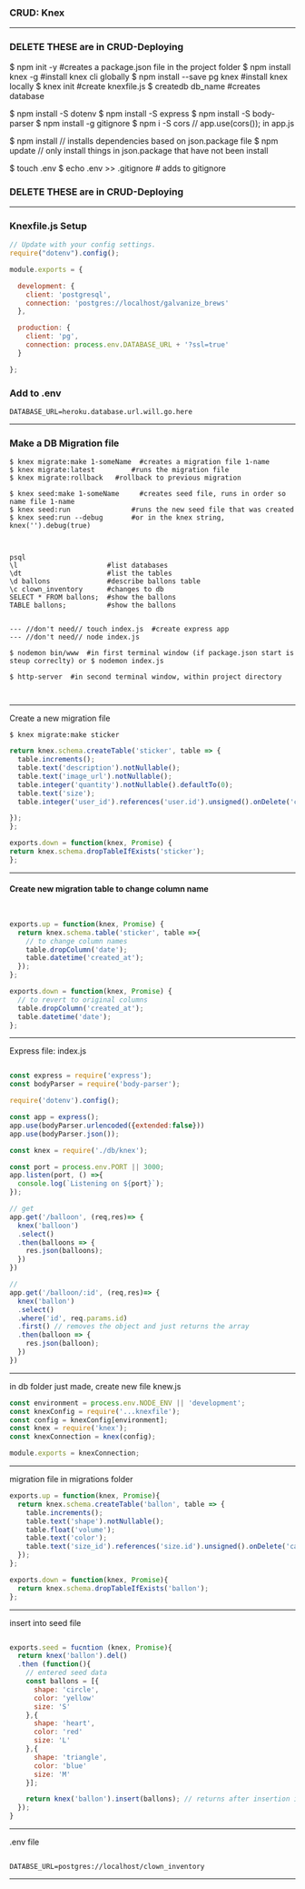 ### CRUD: Knex
---
### DELETE THESE are in CRUD-Deploying
$ npm init -y                   #creates a package.json file in the project folder
$ npm install knex -g           #install knex cli globally
$ npm install --save pg knex    #install knex locally
$ knex init                     #create knexfile.js
$ createdb db_name              #creates database

$ npm install -S dotenv
$ npm install -S express
$ npm install -S body-parser
$ npm install -g gitignore
$ npm i -S cors  // app.use(cors()); in app.js

$ npm install // installs dependencies based on json.package file
$ npm update // only install things in json.package that have not been install


$ touch .env
$ echo .env >> .gitignore     # adds to gitignore
### DELETE THESE are in CRUD-Deploying
---

### Knexfile.js Setup

```js
// Update with your config settings.
require("dotenv").config();

module.exports = {

  development: {
    client: 'postgresql',
    connection: 'postgres://localhost/galvanize_brews'
  },

  production: {
    client: 'pg',
    connection: process.env.DATABASE_URL + '?ssl=true'
  }

};

```

### Add to .env
`DATABASE_URL=heroku.database.url.will.go.here`

---

### Make a DB Migration file

```
$ knex migrate:make 1-someName  #creates a migration file 1-name
$ knex migrate:latest         #runs the migration file
$ knex migrate:rollback   #rollback to previous migration

$ knex seed:make 1-someName     #creates seed file, runs in order so name file 1-name
$ knex seed:run               #runs the new seed file that was created
$ knex seed:run --debug       #or in the knex string, knex('').debug(true)



psql
\l                      #list databases
\dt                     #list the tables
\d ballons              #describe ballons table
\c clown_inventory      #changes to db
SELECT * FROM ballons;  #show the ballons
TABLE ballons;          #show the ballons


--- //don't need// touch index.js  #create express app
--- //don't need// node index.js

$ nodemon bin/www  #in first terminal window (if package.json start is steup correclty) or $ nodemon index.js

$ http-server  #in second terminal window, within project directory



```
---
Create a new migration file

`$ knex migrate:make sticker`
```js
return knex.schema.createTable('sticker', table => {
  table.increments();
  table.text('description').notNullable();
  table.text('image_url').notNullable();
  table.integer('quantity').notNullable().defaultTo(0);
  table.text('size');
  table.integer('user_id').references('user.id').unsigned().onDelete('cascade');

});
};

exports.down = function(knex, Promise) {
return knex.schema.dropTableIfExists('sticker');
};

```
---
#### Create new migration table to change column name
```js


exports.up = function(knex, Promise) {
  return knex.schema.table('sticker', table =>{
    // to change column names
    table.dropColumn('date');
    table.datetime('created_at');
  });
};

exports.down = function(knex, Promise) {
  // to revert to original columns
  table.dropColumn('created_at');
  table.datetime('date');
};

```
---
Express file: index.js
```js

const express = require('express');
const bodyParser = require('body-parser');

require('dotenv').config();

const app = express();
app.use(bodyParser.urlencoded({extended:false}))
app.use(bodyParser.json());

const knex = require('./db/knex');

const port = process.env.PORT || 3000;
app.listen(port, () =>{
  console.log(`Listening on ${port}`);
});

// get
app.get('/balloon', (req,res)=> {
  knex('balloon')
  .select()
  .then(balloons => {
    res.json(balloons);
  })
})

//
app.get('/balloon/:id', (req,res)=> {
  knex('ballon')
  .select()
  .where('id', req.params.id)
  .first() // removes the object and just returns the array
  .then(balloon => {
    res.json(balloon);
  })
})

```
---
in db folder just made, create new file knew.js
```js
const environment = process.env.NODE_ENV || 'development';
const knexConfig = require('...knexfile');
const config = knexConfig[environment];
const knex = require('knex');
const knexConnection = knex(config);

module.exports = knexConnection;


```
---
migration file in migrations folder
```js
exports.up = function(knex, Promise){
  return knex.schema.createTable('ballon', table => {
    table.increments();
    table.text('shape').notNullable();
    table.float('volume');
    table.text('color');
    table.text('size_id').references('size.id').unsigned().onDelete('cascade');
  });
};

exports.down = function(knex, Promise){
  return knex.schema.dropTableIfExists('ballon');
};

```
---
insert into seed file
```js

exports.seed = fucntion (knex, Promise){
  return knex('ballon').del()
  .then (function(){
    // entered seed data
    const ballons = [{
      shape: 'circle',
      color: 'yellow'
      size: 'S'
    },{
      shape: 'heart',
      color: 'red'
      size: 'L'
    },{
      shape: 'triangle',
      color: 'blue'
      size: 'M'
    }];

    return knex('ballon').insert(ballons); // returns after insertion is done
  });
}


```
---
.env file
```

DATABSE_URL=postgres://localhost/clown_inventory
```
---
